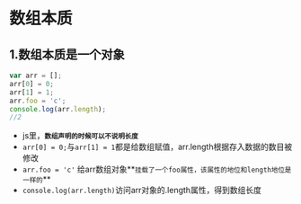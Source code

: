 # 数组本质

## 1.数组本质是一个对象

``` javascript
var arr = [];
arr[0] = 0;
arr[1] = 1;
arr.foo = 'c';
console.log(arr.length);
//2
```

- js里，**`数组声明的时候可以不说明长度`**
- `arr[0] = 0;`与`arr[1] = 1`都是给数组赋值，arr.length根据存入数据的数目被修改
- `arr.foo = 'c'` 给arr数组对象**`挂载了一个foo属性，该属性的地位和length地位是一样的`**
- `console.log(arr.length)`访问arr对象的.length属性，得到数组长度